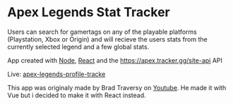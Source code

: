 # Apex Legends Stat Tracker

Users can search for gamertags on any of the playable platforms (Playstation, Xbox or Origin) and will recieve the users stats from the currently selected legend and a few global stats.

App created with [Node](https://nodejs.org/en/), [React](https://reactjs.org/) and the https://apex.tracker.gg/site-api API

Live: [apex-legends-profile-tracke](https://apex-legends-profile-tracker.herokuapp.com/)

This app was originaly made by Brad Traversy on [Youtube](https://www.youtube.com/channel/UC29ju8bIPH5as8OGnQzwJyA). He made it with Vue but i decided to make it with React instead.